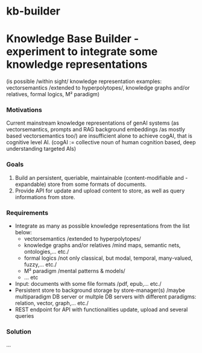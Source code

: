 # kb-builder

# Knowledge Base Builder - experiment to integrate some knowledge representations 
(is possible /within sight/ knowledge representation examples: vectorsemantics /extended to hyperpolytopes/, knowledge graphs and/or relatives, formal logics, M² paradigm)

### Motivations
Current mainstream knowledge representations of genAI systems (as vectorsemantics, prompts and RAG background embeddings /as mostly based vectorsemantics too/) are insufficient alone to achieve cogAI, that is cognitive level AI.
(cogAI := collective noun of human cognition based, deep understanding targeted AIs)

### Goals
1. Build an persistent, queriable, maintainable (content-modifiable and -expandable) store from some formats of documents.
2. Provide API for update and upload content to store, as well as query informations from store.

### Requirements
- Integrate as many as possible knowledge representations from the list below:
  - vectorsemantics /extended to hyperpolytopes/
  - knowledge graphs and/or relatives /mind maps, semantic nets, ontologies,... etc./
  - formal logics /not only classical, but modal, temporal, many-valued, fuzzy,... etc./
  - M² paradigm /mental patterns & models/
  - ... etc
- Input: documents with some file formats /pdf, epub,... etc./
- Persistent store to background storage by store-manager(s) /maybe multiparadigm DB server or multple DB servers with different paradigms: relation, vector, graph,... etc./
- REST endpoint for API with functionalities update, upload and several queries

### Solution
...
